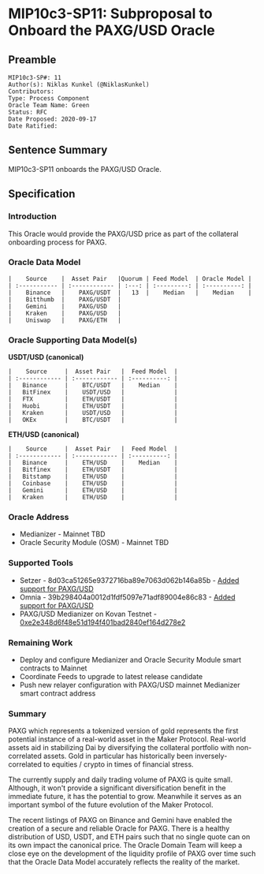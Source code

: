 # MIP10c3-SP11: Subproposal to Onboard the PAXG/USD Oracle

## Preamble
```
MIP10c3-SP#: 11
Author(s): Niklas Kunkel (@NiklasKunkel)
Contributors:
Type: Process Component
Oracle Team Name: Green
Status: RFC
Date Proposed: 2020-09-17
Date Ratified:
```

## Sentence Summary
MIP10c3-SP11 onboards the PAXG/USD Oracle.

## Specification

### Introduction

This Oracle would provide the PAXG/USD price as part of the collateral onboarding process for PAXG.

### Oracle Data Model 

    |    Source    |  Asset Pair   |Quorum | Feed Model  | Oracle Model |
    | :----------- | :------------ | :---: | :---------: | :----------: |
    |    Binance   |    PAXG/USDT  |   13  |    Median   |    Median    |
    |    Bitthumb  |    PAXG/USDT  | 
    |    Gemini    |    PAXG/USD   |
    |    Kraken    |    PAXG/USD   |
    |    Uniswap   |    PAXG/ETH   |


### Oracle Supporting Data Model(s)

**USDT/USD (canonical)**

    |    Source     |  Asset Pair   |  Feed Model  |
    | :------------ | :------------ | :----------: | 
    |   Binance     |    BTC/USDT   |    Median    |
    |   BitFinex    |    USDT/USD   |              |
    |   FTX         |    ETH/USDT   |              |
    |   Huobi       |    ETH/USDT   |              |
    |   Kraken      |    USDT/USD   |              |
    |   OKEx        |    BTC/USDT   |              |

 **ETH/USD (canonical)**

    |    Source     |  Asset Pair   |  Feed Model  |
    | :------------ | :------------ | :----------: | 
    |   Binance     |    ETH/USD    |    Median    |
    |   Bitfinex    |    ETH/USDT   |              |
    |   Bitstamp    |    ETH/USD    |              |
    |   Coinbase    |    ETH/USD    |              |
    |   Gemini      |    ETH/USD    |              |
    |   Kraken      |    ETH/USD    |              |

### Oracle Address
- Medianizer - Mainnet TBD
- Oracle Security Module (OSM) - Mainnet TBD
    
### Supported Tools
- Setzer - 8d03ca51265e9372716ba89e7063d062b146a85b - [Added support for PAXG/USD](https://github.com/makerdao/setzer-mcd/commit/8d03ca51265e9372716ba89e7063d062b146a85b)
- Omnia - 39b298404a0012d1fdf5097e71adf89004e86c83 - [Added support for PAXG/USD](https://github.com/makerdao/oracles-v2/commit/39b298404a0012d1fdf5097e71adf89004e86c83)
- PAXG/USD Medianizer on Kovan Testnet - [0xe2e348d6f48e51d194f401bad2840ef164d278e2](https://kovan.etherscan.io/address/0xe2e348d6f48e51d194f401bad2840ef164d278e2)

### Remaining Work

- Deploy and configure Medianizer and Oracle Security Module smart contracts to Mainnet
- Coordinate Feeds to upgrade to latest release candidate
- Push new relayer configuration with PAXG/USD mainnet Medianizer smart contract address

### Summary

PAXG which represents a tokenized version of gold represents the first potential instance of a real-world asset in the Maker Protocol. Real-world assets aid in stabilizing Dai by diversifying the collateral portfolio with non-correlated assets. Gold in particular has historically been inversely-correlated to equities / crypto in times of financial stress. 

The currently supply and daily trading volume of PAXG is quite small. Although, it won't provide a significant diversification benefit in the immediate future, it has the potential to grow. Meanwhile it serves as an important symbol of the future evolution of the Maker Protocol.

The recent listings of PAXG on Binance and Gemini have enabled the creation of a secure and reliable Oracle for PAXG. There is a healthy distribution of USD, USDT, and ETH pairs such that no single quote can on its own impact the canonical price. The Oracle Domain Team will keep a close eye on the development of the liquidity profile of PAXG over time such that the Oracle Data Model accurately reflects the reality of the market.